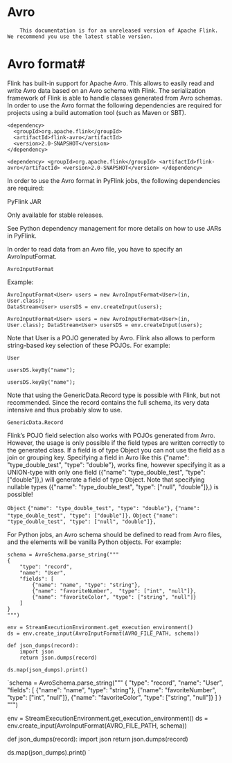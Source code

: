 # Avro


> 
        This documentation is for an unreleased version of Apache Flink. We recommend you use the latest stable version.
    


# Avro format#


Flink has built-in support for Apache Avro. This allows to easily read and write Avro data based on an Avro schema with Flink.
The serialization framework of Flink is able to handle classes generated from Avro schemas. In order to use the Avro format the following dependencies are required for projects using a build automation tool (such as Maven or SBT).


```
<dependency>
  <groupId>org.apache.flink</groupId>
  <artifactId>flink-avro</artifactId>
  <version>2.0-SNAPSHOT</version>
</dependency>

```

`<dependency>
  <groupId>org.apache.flink</groupId>
  <artifactId>flink-avro</artifactId>
  <version>2.0-SNAPSHOT</version>
</dependency>
`



In order to use the Avro format in PyFlink jobs, the following
dependencies are required:




PyFlink JAR



Only available for stable releases.





See Python dependency management
for more details on how to use JARs in PyFlink.




In order to read data from an Avro file, you have to specify an AvroInputFormat.

`AvroInputFormat`

Example:


```
AvroInputFormat<User> users = new AvroInputFormat<User>(in, User.class);
DataStream<User> usersDS = env.createInput(users);

```

`AvroInputFormat<User> users = new AvroInputFormat<User>(in, User.class);
DataStream<User> usersDS = env.createInput(users);
`

Note that User is a POJO generated by Avro. Flink also allows to perform string-based key selection of these POJOs. For example:

`User`

```
usersDS.keyBy("name");

```

`usersDS.keyBy("name");
`

Note that using the GenericData.Record type is possible with Flink, but not recommended. Since the record contains the full schema, its very data intensive and thus probably slow to use.

`GenericData.Record`

Flink’s POJO field selection also works with POJOs generated from Avro. However, the usage is only possible if the field types are written correctly to the generated class. If a field is of type Object you can not use the field as a join or grouping key.
Specifying a field in Avro like this {"name": "type_double_test", "type": "double"}, works fine, however specifying it as a UNION-type with only one field ({"name": "type_double_test", "type": ["double"]},) will generate a field of type Object. Note that specifying nullable types ({"name": "type_double_test", "type": ["null", "double"]},) is possible!

`Object`
`{"name": "type_double_test", "type": "double"},`
`{"name": "type_double_test", "type": ["double"]},`
`Object`
`{"name": "type_double_test", "type": ["null", "double"]},`

For Python jobs, an Avro schema should be defined to read from Avro files, and the elements will be vanilla Python objects. For example:


```
schema = AvroSchema.parse_string("""
{
    "type": "record",
    "name": "User",
    "fields": [
        {"name": "name", "type": "string"},
        {"name": "favoriteNumber",  "type": ["int", "null"]},
        {"name": "favoriteColor", "type": ["string", "null"]}
    ]
}
""")

env = StreamExecutionEnvironment.get_execution_environment()
ds = env.create_input(AvroInputFormat(AVRO_FILE_PATH, schema))

def json_dumps(record):
    import json
    return json.dumps(record)

ds.map(json_dumps).print()

```

`schema = AvroSchema.parse_string("""
{
    "type": "record",
    "name": "User",
    "fields": [
        {"name": "name", "type": "string"},
        {"name": "favoriteNumber",  "type": ["int", "null"]},
        {"name": "favoriteColor", "type": ["string", "null"]}
    ]
}
""")

env = StreamExecutionEnvironment.get_execution_environment()
ds = env.create_input(AvroInputFormat(AVRO_FILE_PATH, schema))

def json_dumps(record):
    import json
    return json.dumps(record)

ds.map(json_dumps).print()
`